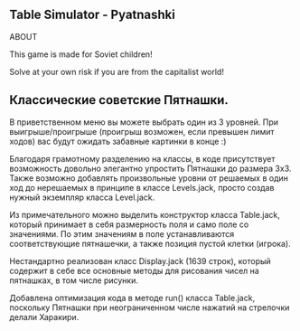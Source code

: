 Table Simulator - Pyatnashki
----------------------------

ABOUT

This game is made for Soviet children! 

Solve at your own risk if you are from the capitalist world!

Классические советские Пятнашки. 
--------------------------------

В приветственном меню вы можете выбрать один из 3 уровней.
При выигрыше/проигрыше (проигрыш возможен, если превышен лимит ходов) вас будут ожидать забавные картинки в конце :)

Благодаря грамотному разделению на классы, в коде присутствует возможность довольно элегантно упростить Пятнашки до размера 3х3.
Также возможно добавлять произвольные уровни от решаемых в один ход до нерешаемых в принципе в классе Levels.jack, просто создав нужный экземпляр класса Level.jack.

Из примечательного можно выделить конструктор класса Table.jack, который принимает в себя размерность поля и само поле со значениями.
По этим значениям в поле устанавливаются соответствующие пятнашечки, а также позиция пустой клетки (игрока).

Нестандартно реализован класс Display.jack (1639 строк), который содержит в себе все основные методы для рисования чисел на пятнашках, в том числе рисунки.

Добавлена оптимизация кода в методе run() класса Table.jack, поскольку Пятнашки при неограниченном числе нажатий на стрелочки делали Харакири.
